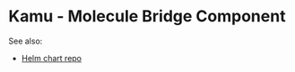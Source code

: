 # Kamu - Molecule Bridge Component

See also:
- [Helm chart repo](https://github.com/kamu-data/kamu-molecule-bridge-helm-charts)
